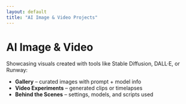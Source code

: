 ```yaml
---
layout: default
title: "AI Image & Video Projects"
---
```


# AI Image & Video

Showcasing visuals created with tools like Stable Diffusion, DALL·E, or Runway:

- **Gallery** – curated images with prompt + model info  
- **Video Experiments** – generated clips or timelapses  
- **Behind the Scenes** – settings, models, and scripts used
